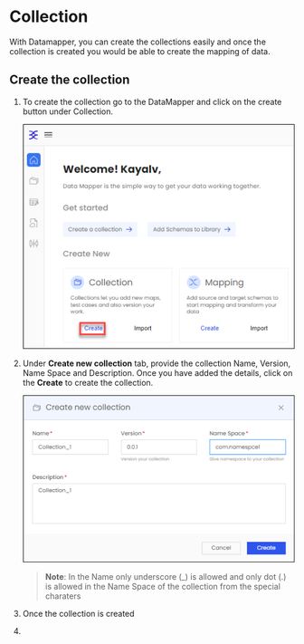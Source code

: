 # Collection

With Datamapper, you can create the collections easily and once the collection is created you would be able to create the mapping of data.

## Create the collection

1. To create the collection go to the DataMapper and click on the create button under Collection.

    ![](media/create-collection-1.png)

2. Under **Create new collection** tab, provide the collection Name, Version, Name Space and Description. Once you have added the details, click on the **Create** to create the collection.

    ![](media/create-collection-2.png)

    > **Note**: In the Name only underscore (_) is allowed and only dot (.) is allowed in the Name Space of the collection from the special charaters

4. Once the collection is created 
5.  
